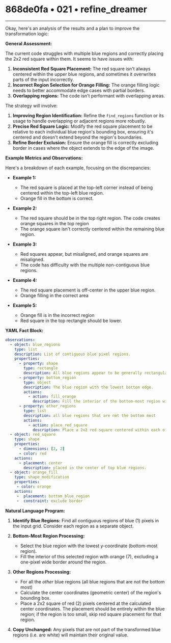 # 868de0fa • 021 • refine_dreamer

---
Okay, here's an analysis of the results and a plan to improve the transformation logic:

**General Assessment:**

The current code struggles with multiple blue regions and correctly placing the 2x2 red square within them. It seems to have issues with:

1.  **Inconsistent Red Square Placement:** The red square isn't always centered within the upper blue regions, and sometimes it overwrites parts of the input incorrectly.
2.  **Incorrect Region Selection for Orange Filling:** The orange filling logic needs to better accommodate edge cases with partial borders.
3.  **Overlapping regions:** The code isn't performant with overlapping areas.

The strategy will involve:

1.  **Improving Region Identification:** Refine the `find_regions` function or its usage to handle overlapping or adjacent regions more robustly.
2.  **Precise Red Square Logic:** Modify the red square placement to be relative to each individual blue region's bounding box, ensuring it's centered and doesn't extend beyond the region's boundaries.
3.  **Refine Border Exclusion:** Ensure the orange fill is correctly excluding border in cases where the object extends to the edge of the image.

**Example Metrics and Observations:**

Here's a breakdown of each example, focusing on the discrepancies:

*   **Example 1:**
    *   The red square is placed at the top-left corner instead of being centered within the top-left blue region.
    *   Orange fill in the bottom is correct.

*   **Example 2:**
    *   The red square should be in the top right region. The code creates orange squares in the top region
    *   The orange square isn't correctly centered within the remaining blue region.

*   **Example 3:**
    *   Red squares appear, but misaligned, and orange squares are misaligned.
    *   The code has difficulty with the multiple non-contiguous blue regions.

*   **Example 4:**
    *   The red square placement is off-center in the upper blue region.
    *   Orange filling in the correct area

*   **Example 5:**
    *    Orange fill is in the incorrect region
    *   Red square in the top rectangle should be lower.

**YAML Fact Block:**

```yaml
observations:
  - object: blue_regions
    type: list
    description: List of contiguous blue pixel regions.
    properties:
      - property: shape
        type: rectangle
        description: All blue regions appear to be generally rectangular.
      - property: bottom_region
        type: object
        description: The blue region with the lowest bottom edge.
        actions:
          - action: fill_orange
            description: Fill the interior of the bottom-most region with orange, excluding a 1-pixel border.
      - property: other_regions
        type: list
        description: all blue regions that are not the bottom most
        actions:
          - action: place_red_square
            description: Place a 2x2 red square centered within each of these regions.
  - object: red_square
    type: shape
    properties:
      - dimensions: [2, 2]
      - color: red
    actions:
      - placement: center
        description: placed in the center of top blue regions.
  - object: orange_fill
    type: shape_modification
    properties:
     - color: orange
    actions:
     -  placement: bottom_blue_region
     -  constraint: exclude border
```

**Natural Language Program:**

1.  **Identify Blue Regions:** Find all contiguous regions of blue (1) pixels in the input grid. Consider each region as a separate object.

2.  **Bottom-Most Region Processing:**
    *   Select the blue region with the lowest y-coordinate (bottom-most region).
    *   Fill the interior of this selected region with orange (7), excluding a one-pixel wide border around the region.

3.  **Other Regions Processing:**
    *   For all the *other* blue regions (all blue regions that are not the bottom most)
    *   Calculate the center coordinates (geometric center) of the region's bounding box.
    *   Place a 2x2 square of red (2) pixels centered at the calculated center coordinates. The placement should be entirely within the blue region; if the region is too small, skip red square placement for that region.

4.  **Copy Unchanged:** Any pixels that are not part of the transformed blue regions (i.e. are white) will maintain their original value.

